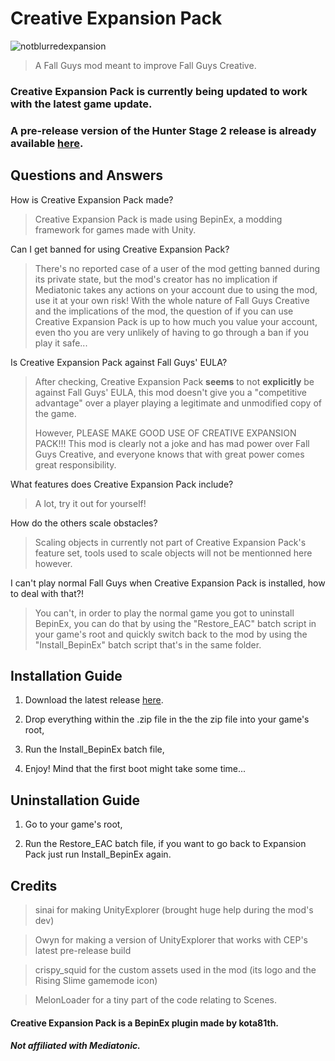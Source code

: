 # Creative Expansion Pack

![notblurredexpansion](https://github.com/kota69th/CreativeExpansionPack/assets/104696918/02653e44-fdf1-4140-8208-dfd12b9406c6)

> A Fall Guys mod meant to improve Fall Guys Creative.


### Creative Expansion Pack is currently being updated to work with the latest game update.
### A pre-release version of the Hunter Stage 2 release is already available [here](https://github.com/kota69th/CreativeExpansionPack/releases/tag/pre-release1).

## Questions and Answers

How is Creative Expansion Pack made?
> Creative Expansion Pack is made using BepinEx, a modding framework for games made with Unity.

Can I get banned for using Creative Expansion Pack?
> There's no reported case of a user of the mod getting banned during its private state, but the mod's creator has no implication if Mediatonic takes any actions on your account due to using the mod, use it at your own risk! With the whole nature of Fall Guys Creative and the implications of the mod, the question of if you can use Creative Expansion Pack is up to how much you value your account, even tho you are very unlikely of having to go through a ban if you play it safe...

Is Creative Expansion Pack against Fall Guys' EULA?
> After checking, Creative Expansion Pack **seems** to not **explicitly** be against Fall Guys' EULA, this mod doesn't give you a "competitive advantage" over a player playing a legitimate and unmodified copy of the game.‎
>
> However, PLEASE MAKE GOOD USE OF CREATIVE EXPANSION PACK!!! This mod is clearly not a joke and has mad power over Fall Guys Creative, and everyone knows that with great power comes great responsibility.

What features does Creative Expansion Pack include?
> A lot, try it out for yourself!

How do the others scale obstacles?
> Scaling objects in currently not part of Creative Expansion Pack's feature set, tools used to scale objects will not be mentionned here however.

I can't play normal Fall Guys when Creative Expansion Pack is installed, how to deal with that?!
> You can't, in order to play the normal game you got to uninstall BepinEx, you can do that by using the "Restore_EAC" batch script in your game's root and quickly switch back to the mod by using the "Install_BepinEx" batch script that's in the same folder.

## Installation Guide 

 1. Download the latest release [here](https://github.com/kota69th/CreativeExpansionPack/releases/tag/stable).
 
 2. Drop everything within the .zip file in the the zip file into your game's root,
 
 3. Run the Install_BepinEx batch file,
 
 4. Enjoy! Mind that the first boot might take some time...

## Uninstallation Guide 

1. Go to your game's root,

2. Run the Restore_EAC batch file, if you want to go back to Expansion Pack just run Install_BepinEx again.

## Credits

> sinai for making UnityExplorer (brought huge help during the mod's dev)

> Owyn for making a version of UnityExplorer that works with CEP's latest pre-release build

> crispy_squid for the custom assets used in the mod (its logo and the Rising Slime gamemode icon)

> MelonLoader for a tiny part of the code relating to Scenes.

#### Creative Expansion Pack is a BepinEx plugin made by kota81th.
##### Not affiliated with Mediatonic.
